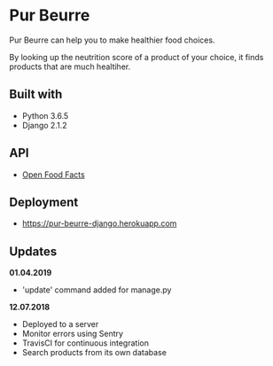 # Pur Beurre
Pur Beurre can help you to make healthier food choices.

By looking up the neutrition score of a product of your choice, it finds products that are much healtiher.

## Built with
- Python 3.6.5
- Django 2.1.2

## API
- [Open Food Facts](https://fr.openfoodfacts.org/data)

## Deployment
- https://pur-beurre-django.herokuapp.com

## Updates
__01.04.2019__
- 'update' command added for manage.py

__12.07.2018__
- Deployed to a server
- Monitor errors using Sentry
- TravisCI for continuous integration
- Search products from its own database
